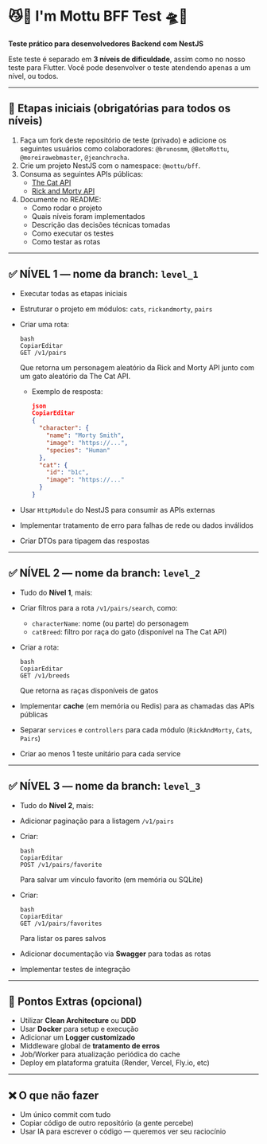 # 😼🚀 I'm Mottu BFF Test 🛸🐾

**Teste prático para desenvolvedores Backend com NestJS**

Este teste é separado em **3 níveis de dificuldade**, assim como no nosso teste para Flutter. Você pode desenvolver o teste atendendo apenas a um nível, ou todos.

---

## 🔧 Etapas iniciais (obrigatórias para todos os níveis)

1. Faça um fork deste repositório de teste (privado) e adicione os seguintes usuários como colaboradores: `@brunosmm`, `@BetoMottu`, `@moreirawebmaster`, `@jeanchrocha`.
2. Crie um projeto NestJS com o namespace: `@mottu/bff`.
3. Consuma as seguintes APIs públicas:
    - [The Cat API](https://developers.thecatapi.com/)
    - [Rick and Morty API](https://rickandmortyapi.com/documentation)
4. Documente no README:
    - Como rodar o projeto
    - Quais níveis foram implementados
    - Descrição das decisões técnicas tomadas
    - Como executar os testes
    - Como testar as rotas

---

## ✅ NÍVEL 1 — nome da branch: `level_1`

- Executar todas as etapas iniciais
- Estruturar o projeto em módulos: `cats`, `rickandmorty`, `pairs`
- Criar uma rota:
    
    ```
    bash
    CopiarEditar
    GET /v1/pairs
    
    ```
    
    Que retorna um personagem aleatório da Rick and Morty API junto com um gato aleatório da The Cat API.
    
    - Exemplo de resposta:
        
        ```json
        json
        CopiarEditar
        {
          "character": {
            "name": "Morty Smith",
            "image": "https://...",
            "species": "Human"
          },
          "cat": {
            "id": "b1c",
            "image": "https://..."
          }
        }
        
        ```
        
- Usar `HttpModule` do NestJS para consumir as APIs externas
- Implementar tratamento de erro para falhas de rede ou dados inválidos
- Criar DTOs para tipagem das respostas

---

## ✅ NÍVEL 2 — nome da branch: `level_2`

- Tudo do **Nível 1**, mais:
- Criar filtros para a rota `/v1/pairs/search`, como:
    - `characterName`: nome (ou parte) do personagem
    - `catBreed`: filtro por raça do gato (disponível na The Cat API)
- Criar a rota:
    
    ```
    bash
    CopiarEditar
    GET /v1/breeds
    
    ```
    
    Que retorna as raças disponíveis de gatos
    
- Implementar **cache** (em memória ou Redis) para as chamadas das APIs públicas
- Separar `services` e `controllers` para cada módulo (`RickAndMorty`, `Cats`, `Pairs`)
- Criar ao menos 1 teste unitário para cada service

---

## ✅ NÍVEL 3 — nome da branch: `level_3`

- Tudo do **Nível 2**, mais:
- Adicionar paginação para a listagem `/v1/pairs`
- Criar:
    
    ```
    bash
    CopiarEditar
    POST /v1/pairs/favorite
    
    ```
    
    Para salvar um vínculo favorito (em memória ou SQLite)
    
- Criar:
    
    ```
    bash
    CopiarEditar
    GET /v1/pairs/favorites
    
    ```
    
    Para listar os pares salvos
    
- Adicionar documentação via **Swagger** para todas as rotas
- Implementar testes de integração

---

## 💎 Pontos Extras (opcional)

- Utilizar **Clean Architecture** ou **DDD**
- Usar **Docker** para setup e execução
- Adicionar um **Logger customizado**
- Middleware global de **tratamento de erros**
- Job/Worker para atualização periódica do cache
- Deploy em plataforma gratuita (Render, Vercel, Fly.io, etc)

---

## ❌ O que **não** fazer

- Um único commit com tudo
- Copiar código de outro repositório (a gente percebe)
- Usar IA para escrever o código — queremos ver seu raciocínio
